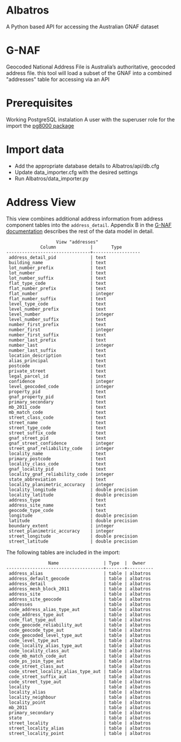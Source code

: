 # Albatros
A Python based API for accessing the Australian GNAF dataset

# G-NAF
Geocoded National Address File is Australia’s authoritative, geocoded address file.
this tool will load a subset of the GNAF into a combined "addresses" table for accessing via an API

# Prerequisites

Working PostgreSQL instalation
A user with the superuser role for the import
the [pg8000 package](https://pypi.python.org/pypi/pg8000)

# Import data

 - Add the appropriate database details to Albatros/api/db.cfg
 - Update data_importer.cfg with the desired settings
 - Run Albatros/data_importer.py

# Address View

This view combines additional address information from address component tables into the `address_detail`.
Appendix B in the [G-NAF documentation](https://www.psma.com.au/sites/default/files/g-naf_product_description.pdf) describes the rest of the data model in detail.

```
                   View "addresses"
             Column             |       Type       
--------------------------------+------------------
 address_detail_pid             | text             
 building_name                  | text             
 lot_number_prefix              | text             
 lot_number                     | text             
 lot_number_suffix              | text             
 flat_type_code                 | text             
 flat_number_prefix             | text             
 flat_number                    | integer          
 flat_number_suffix             | text             
 level_type_code                | text             
 level_number_prefix            | text             
 level_number                   | integer          
 level_number_suffix            | text             
 number_first_prefix            | text             
 number_first                   | integer          
 number_first_suffix            | text             
 number_last_prefix             | text             
 number_last                    | integer          
 number_last_suffix             | text             
 location_description           | text             
 alias_principal                | text             
 postcode                       | text             
 private_street                 | text             
 legal_parcel_id                | text             
 confidence                     | integer          
 level_geocoded_code            | integer          
 property_pid                   | text             
 gnaf_property_pid              | text             
 primary_secondary              | text             
 mb_2011_code                   | text             
 mb_match_code                  | text             
 street_class_code              | text             
 street_name                    | text             
 street_type_code               | text             
 street_suffix_code             | text             
 gnaf_street_pid                | text             
 gnaf_street_confidence         | integer          
 street_gnaf_reliability_code   | integer          
 locality_name                  | text             
 primary_postcode               | text             
 locality_class_code            | text             
 gnaf_locality_pid              | text             
 locality_gnaf_reliability_code | integer          
 state_abbreviation             | text             
 locality_planimetric_accuracy  | integer          
 locality_longitude             | double precision 
 locality_latitude              | double precision 
 address_type                   | text             
 address_site_name              | text             
 geocode_type_code              | text             
 longitude                      | double precision 
 latitude                       | double precision 
 boundary_extent                | integer          
 street_planimetric_accuracy    | integer          
 street_longitude               | double precision 
 street_latitude                | double precision 
```

The following tables are included in the import:
```
                Name                 | Type  |  Owner   
-------------------------------------+-------+----------
 address_alias                       | table | albatros
 address_default_geocode             | table | albatros
 address_detail                      | table | albatros
 address_mesh_block_2011             | table | albatros
 address_site                        | table | albatros
 address_site_geocode                | table | albatros
 addresses                           | table | albatros
 code_address_alias_type_aut         | table | albatros
 code_address_type_aut               | table | albatros
 code_flat_type_aut                  | table | albatros
 code_geocode_reliability_aut        | table | albatros
 code_geocode_type_aut               | table | albatros
 code_geocoded_level_type_aut        | table | albatros
 code_level_type_aut                 | table | albatros
 code_locality_alias_type_aut        | table | albatros
 code_locality_class_aut             | table | albatros
 code_mb_match_code_aut              | table | albatros
 code_ps_join_type_aut               | table | albatros
 code_street_class_aut               | table | albatros
 code_street_locality_alias_type_aut | table | albatros
 code_street_suffix_aut              | table | albatros
 code_street_type_aut                | table | albatros
 locality                            | table | albatros
 locality_alias                      | table | albatros
 locality_neighbour                  | table | albatros
 locality_point                      | table | albatros
 mb_2011                             | table | albatros
 primary_secondary                   | table | albatros
 state                               | table | albatros
 street_locality                     | table | albatros
 street_locality_alias               | table | albatros
 street_locality_point               | table | albatros
 ```
